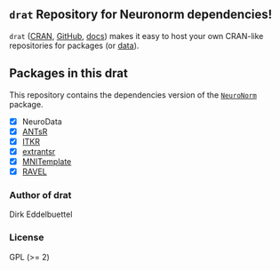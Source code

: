 
## `drat` Repository for Neuronorm dependencies!

`drat` ([CRAN](https://cran.r-project.org/package=drat), [GitHub](https://github.com/eddelbuettel/drat), [docs](https://eddelbuettel.github.io/drat)) makes it easy to host your own CRAN-like repositories for packages (or [data](https://journal.r-project.org/archive/2017/RJ-2017-026/index.html)).

## Packages in this drat

This repository contains the dependencies version of the [`NeuroNorm`](https://github.com/DavidPayares/neuronorm) package.
- [x] NeuroData
- [x] [ANTsR](https://github.com/stnava/ANTsR/releases/)
- [x] [ITKR](https://github.com/stnava/ITKR)
- [x] [extrantsr](https://github.com/muschellij2/extrantsr/releases/)
- [x] [MNITemplate](https://github.com/Jfortin1/MNITemplate)
- [x] [RAVEL](https://github.com/Jfortin1/RAVEL)

### Author of drat

Dirk Eddelbuettel

### License
GPL (>= 2)

